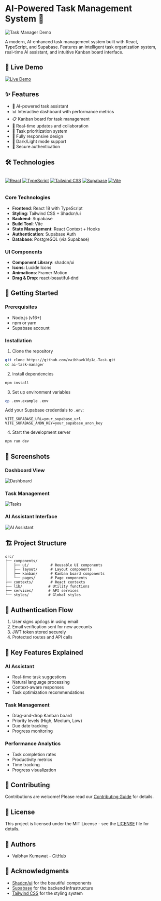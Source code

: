 # AI-Powered Task Management System 🤖

![Task Manager Demo](demo.gif)

A modern, AI-enhanced task management system built with React, TypeScript, and Supabase. Features an intelligent task organization system, real-time AI assistant, and intuitive Kanban board interface.

## 🌟 Live Demo

[![Live Demo](https://img.shields.io/badge/Live-Demo-indigo.svg?style=for-the-badge)](https://your-demo-link.com)

## ✨ Features

- 🤖 AI-powered task assistant
- 📊 Interactive dashboard with performance metrics
- 📋 Kanban board for task management
- 🔄 Real-time updates and collaboration
- 🎯 Task prioritization system
- 📱 Fully responsive design
- 🌙 Dark/Light mode support
- 🔐 Secure authentication

## 🛠️ Technologies

<div style="display: flex; gap: 20px; flex-wrap: wrap;">

[![React](https://img.shields.io/badge/React-20232A?style=for-the-badge&logo=react&logoColor=61DAFB)](https://reactjs.org/)
[![TypeScript](https://img.shields.io/badge/TypeScript-007ACC?style=for-the-badge&logo=typescript&logoColor=white)](https://www.typescriptlang.org/)
[![Tailwind CSS](https://img.shields.io/badge/Tailwind_CSS-38B2AC?style=for-the-badge&logo=tailwind-css&logoColor=white)](https://tailwindcss.com/)
[![Supabase](https://img.shields.io/badge/Supabase-181818?style=for-the-badge&logo=supabase&logoColor=white)](https://supabase.io/)
[![Vite](https://img.shields.io/badge/Vite-646CFF?style=for-the-badge&logo=vite&logoColor=white)](https://vitejs.dev/)

</div>

### Core Technologies
- **Frontend**: React 18 with TypeScript
- **Styling**: Tailwind CSS + Shadcn/ui
- **Backend**: Supabase
- **Build Tool**: Vite
- **State Management**: React Context + Hooks
- **Authentication**: Supabase Auth
- **Database**: PostgreSQL (via Supabase)

### UI Components
- **Component Library**: shadcn/ui
- **Icons**: Lucide Icons
- **Animations**: Framer Motion
- **Drag & Drop**: react-beautiful-dnd

## 🚀 Getting Started

### Prerequisites
- Node.js (v16+)
- npm or yarn
- Supabase account

### Installation

1. Clone the repository
```bash
git clone https://github.com/vaibhavk10/Ai-Task.git
cd ai-task-manager
```

2. Install dependencies
```bash
npm install
```

3. Set up environment variables
```bash
cp .env.example .env
```

Add your Supabase credentials to `.env`:
```env
VITE_SUPABASE_URL=your_supabase_url
VITE_SUPABASE_ANON_KEY=your_supabase_anon_key
```

4. Start the development server
```bash
npm run dev
```

## 📱 Screenshots

### Dashboard View
![Dashboard](screenshots/dashboard.png)

### Task Management
![Tasks](screenshots/tasks.png)

### AI Assistant Interface
![AI Assistant](screenshots/ai-assistant.png)

## 🏗️ Project Structure
```
src/
├── components/
│   ├── ui/          # Reusable UI components
│   ├── layout/      # Layout components
│   ├── kanban/      # Kanban board components
│   └── pages/       # Page components
├── contexts/        # React contexts
├── lib/            # Utility functions
├── services/       # API services
└── styles/         # Global styles
```

## 🔐 Authentication Flow

1. User signs up/logs in using email
2. Email verification sent for new accounts
3. JWT token stored securely
4. Protected routes and API calls

## 🎯 Key Features Explained

### AI Assistant
- Real-time task suggestions
- Natural language processing
- Context-aware responses
- Task optimization recommendations

### Task Management
- Drag-and-drop Kanban board
- Priority levels (High, Medium, Low)
- Due date tracking
- Progress monitoring

### Performance Analytics
- Task completion rates
- Productivity metrics
- Time tracking
- Progress visualization

## 🤝 Contributing

Contributions are welcome! Please read our [Contributing Guide](CONTRIBUTING.md) for details.

## 📄 License

This project is licensed under the MIT License - see the [LICENSE](LICENSE) file for details.

## 👥 Authors

- Vaibhav Kumawat - [GitHub](https://github.com/vaibhavk10/Ai-Task)

## 🙏 Acknowledgments

- [Shadcn/ui](https://ui.shadcn.com/) for the beautiful components
- [Supabase](https://supabase.io/) for the backend infrastructure
- [Tailwind CSS](https://tailwindcss.com/) for the styling system
